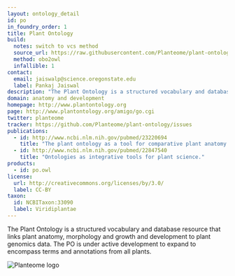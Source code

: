 ```yaml
---
layout: ontology_detail
id: po
in_foundry_order: 1
title: Plant Ontology
build:
  notes: switch to vcs method
  source_url: https://raw.githubusercontent.com/Planteome/plant-ontology/master/po-release-files/plant_ontology.obo
  method: obo2owl
  infallible: 1
contact:
  email: jaiswalp@science.oregonstate.edu
  label: Pankaj Jaiswal
description: "The Plant Ontology is a structured vocabulary and database resource that links plant anatomy, morphology and growth and development to plant genomics data."
domain: anatomy and development
homepage: http://www.plantontology.org
page: http://www.plantontology.org/amigo/go.cgi
twitter: planteome
tracker: https://github.com/Planteome/plant-ontology/issues
publications:
  - id: http://www.ncbi.nlm.nih.gov/pubmed/23220694
    title: "The plant ontology as a tool for comparative plant anatomy and genomic analyses."
  - id: http://www.ncbi.nlm.nih.gov/pubmed/22847540
    title: "Ontologies as integrative tools for plant science."
products:
  - id: po.owl
license:
  url: http://creativecommons.org/licenses/by/3.0/
  label: CC-BY
taxon:
  id: NCBITaxon:33090
  label: Viridiplantae
---
```


The Plant Ontology is a structured vocabulary and database resource that links plant anatomy, morphology and growth and development to plant genomics data. The PO is under active development to expand to encompass terms and annotations from all plants.

<img alt="Planteome logo" src="http://planteome.org/sites/default/files/garland_logo.PNG"/>

